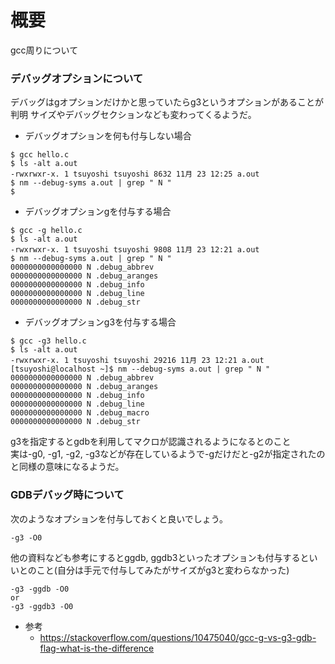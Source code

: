 # 概要
gcc周りについて

### デバッグオプションについて
デバッグはgオプションだけかと思っていたらg3というオプションがあることが判明
サイズやデバッグセクションなども変わってくるようだ。

- デバッグオプションを何も付与しない場合
```
$ gcc hello.c 
$ ls -alt a.out 
-rwxrwxr-x. 1 tsuyoshi tsuyoshi 8632 11月 23 12:25 a.out
$ nm --debug-syms a.out | grep " N "
$
```

- デバッグオプションgを付与する場合
```
$ gcc -g hello.c 
$ ls -alt a.out 
-rwxrwxr-x. 1 tsuyoshi tsuyoshi 9808 11月 23 12:21 a.out
$ nm --debug-syms a.out | grep " N "
0000000000000000 N .debug_abbrev
0000000000000000 N .debug_aranges
0000000000000000 N .debug_info
0000000000000000 N .debug_line
0000000000000000 N .debug_str
```

- デバッグオプションg3を付与する場合
```
$ gcc -g3 hello.c 
$ ls -alt a.out 
-rwxrwxr-x. 1 tsuyoshi tsuyoshi 29216 11月 23 12:21 a.out
[tsuyoshi@localhost ~]$ nm --debug-syms a.out | grep " N "
0000000000000000 N .debug_abbrev
0000000000000000 N .debug_aranges
0000000000000000 N .debug_info
0000000000000000 N .debug_line
0000000000000000 N .debug_macro
0000000000000000 N .debug_str
```

g3を指定するとgdbを利用してマクロが認識されるようになるとのこと  
実は-g0, -g1, -g2, -g3などが存在しているようで-gだけだと-g2が指定されたのと同様の意味になるようだ。

### GDBデバッグ時について
次のようなオプションを付与しておくと良いでしょう。
```
-g3 -O0
```

他の資料なども参考にするとggdb, ggdb3といったオプションも付与するといいとのこと(自分は手元で付与してみたがサイズがg3と変わらなかった)
```
-g3 -ggdb -O0
or
-g3 -ggdb3 -O0
```

- 参考
  - https://stackoverflow.com/questions/10475040/gcc-g-vs-g3-gdb-flag-what-is-the-difference


